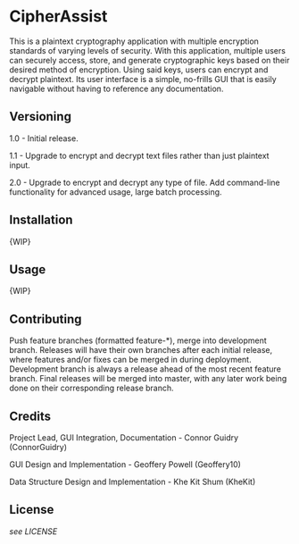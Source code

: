 # CipherAssist

This is a plaintext cryptography application with multiple encryption standards of varying levels of security. With this application, multiple users can securely access, store, and generate cryptographic keys based on their desired method of encryption. Using said keys, users can encrypt and decrypt plaintext. Its user interface is a simple, no-frills GUI that is easily navigable without having to reference any documentation. 

## Versioning
1.0 - Initial release.

1.1 - Upgrade to encrypt and decrypt text files rather than just plaintext input.

2.0 - Upgrade to encrypt and decrypt any type of file. Add command-line functionality for advanced usage, large batch processing.

## Installation
{WIP}

## Usage
{WIP}

## Contributing
Push feature branches (formatted feature-\*), merge into development branch. Releases will have their own branches after each initial release, where features and/or fixes can be merged in during deployment. Development branch is always a release ahead of the most recent feature branch. Final releases will be merged into master, with any later work being done on their corresponding release branch.

## Credits
Project Lead, GUI Integration, Documentation - Connor Guidry (ConnorGuidry)

GUI Design and Implementation - Geoffery Powell (Geoffery10)

Data Structure Design and Implementation - Khe Kit Shum (KheKit)

## License
*see LICENSE*
